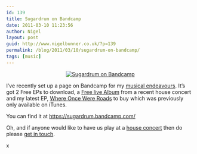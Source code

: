 ```yaml
---
id: 139
title: Sugardrum on Bandcamp
date: 2011-03-10 11:23:56
author: Nigel
layout: post
guid: http://www.nigelbunner.co.uk/?p=139
permalink: /blog/2011/03/10/sugardrum-on-bandcamp/
tags: [music]
---
```

<p style="text-align: center;">
  <a title="Sugardrum on Bandcamp" href="/img/wp-blog/2011/03/bandcamp-blogphoto.jpg" target="_blank"><img class="aligncenter size-full wp-image-141" title="bandcamp-blogphoto" src="/img/wp-blog/2011/03/bandcamp-blogphoto.jpg" alt="Sugardrum on Bandcamp" width="600" height="203" srcset="/img/wp-blog/2011/03/bandcamp-blogphoto.jpg 600w, /img/wp-blog/2011/03/bandcamp-blogphoto-300x101.jpg 300w" sizes="(max-width: 600px) 100vw, 600px" /></a>
</p>

I&#8217;ve recently set up a page on Bandcamp for my <a title="Sugardrum music" href="https://www.sugardrum.com" target="_blank">musical endeavours</a>. It&#8217;s got 2 Free EPs to download, a <a title="Sugardrum free live album" href="https://sugardrum.bandcamp.com/album/sugardrum-live-house-gig-recorded-20-11-2010" target="_blank">Free live Album</a> from a recent house concert and my latest EP, <a title="Sugardrum - where once were roads" href="https://sugardrum.bandcamp.com/album/where-once-were-roads" target="_blank">Where Once Were Roads</a> to buy which was previously only available on iTunes.

You can find it at <a title="Sugardrum on Bandcamp" href="https://sugardrum.bandcamp.com/" target="_blank">https://sugardrum.bandcamp.com/</a>

Oh, and if anyone would like to have us play at a <a title="Hosting a house concert" href="https://www.sugardrum.com/blog/2011/01/19/sugardrum-guide-to-hosting-a-house-concert/" target="_blank">house concert</a> then do please <a title="Contact Sugardrum" href="https://www.sugardrum.com/contact.html" target="_blank">get in touch</a>.

x

&nbsp;